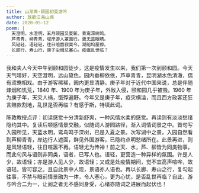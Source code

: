 ```yaml
---
title: 山渐青·颐园初夏游吟
author: 放歌江海山阙
date: 2020-05-12
poem: |
  天澄明，水澄明，五月颐园又夏新。青鸾深树鸣。
  芦青青，柳青青，堤岸游人罩面行。更无蓝眼睛。
  风轻轻，语轻轻，往日喧嚣寂寞今。湖船坞屋停。
  长廊行，寿山行，庚子尘烟总塞心。疫瘟乱世临？
---
```


我和夫人今天中午到颐和园徒步，这是疫情发生以来，我们第一次到颐和园。今天天气晴好，天空澄明，远山黛色。园内垂柳依依，芦草青青，昆明湖水色清澈，偶有鸢鸯相戏。由于游客稀稀，园内更显清静。庚子年对于近代中国来说，总是伴随烽烟和饥荒，1840 年、1900 年为庚子年，外敌入侵，颐和园几乎被毁。1960 年为庚子年，天灾人祸，饿殍遍野。今年又是庚子年，疫灾横溢，而且西方政客还狂言赔款割地，乱世是否再临？有感于斯，特填此词。

陈敦教授点评：初读感觉十分清新舒爽，一种风情水柔的感觉。再读则有淡淡愁绪隐约其中。复读后顿感情景交融，似随词人游园路径，渐入词情词景之中。首句写入园所见，天蓝水明，鸾鸟鸣于深树，已是入夏之景。次写湖中之景，入园自然看到芦柳青青，岸边行人遮面，鲜见外国游客，已隐约点明愁绪所在。此景再进，则是风轻语轻，往日喧嚣不再。语轻尤为传神！前之天、水，芦、柳皆为同类物事，而此句风与语则非同类，语者，已写人也。语轻，更营造一种异样的氛围。许是人少，故语轻；亦是游人见人少，故语轻；又或是处疫情期间，觉不宜高声喧哗，故语轻。皆可容之。且自此景中人现，景语亦人语也。再以长廊、寿山之行，复勾起往事，不禁与眼前情景融为一体，令人塞心，更为心忧，是否乱世再临？自此，游与吟合二为一，让阅之者无不感同身受，心绪亦随词之进展而起伏也！
